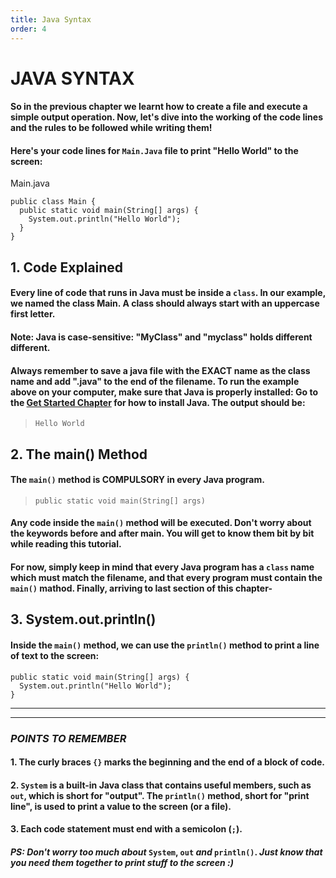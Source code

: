 ```yaml
---
title: Java Syntax
order: 4
---
```



# JAVA SYNTAX

#### So in the previous chapter we learnt how to create a file and execute  a simple output operation. Now, let's dive into the working of the code lines and the **rules** to be followed while writing them!
#### Here's your code lines for `Main.Java`  file to print "Hello World" to the screen:

Main.java
```
public class Main {
  public static void main(String[] args) {
    System.out.println("Hello World");
  }
}
```
## 1. **Code Explained**

#### Every line of code that runs in Java must be inside a `class`. In our example, we named the class **Main**. A class should always start with an uppercase first letter.

#### **Note**: Java is case-sensitive: "MyClass" and "myclass" holds different different.

#### Always remember to save a java file with the **EXACT** name as the class name and add ".java" to the end of the filename. To run the example above on your computer, make sure that Java is properly installed: Go to the [Get Started Chapter](https://www.w3schools.com/java/java_getstarted.asp) for how to install Java. The output should be:

>`Hello World`

## 2. **The main() Method**

#### The `main()` method is **COMPULSORY** in every Java program.

>`public static void main(String[] args)`

#### Any code inside the `main()` method will be executed. Don't worry about the keywords before and after main. You will get to know them bit by bit while reading this tutorial.

#### For now, simply keep in mind that every Java program has a `class` name which must match the filename, and that every program must contain the `main()` mathod. Finally, arriving to last section of this chapter-

## 3. **System.out.println()**

#### Inside the `main()` method, we can use the `println()` method to print a line of text to the screen:
```
public static void main(String[] args) {
  System.out.println("Hello World");
}
```
---
---
### ***POINTS TO REMEMBER***
#### 1. The curly braces `{}` marks the beginning and the end of a block of code.

#### 2. `System` is a built-in Java class that contains useful members, such as `out`, which is short for "output". The `println()` method, short for "print line", is used to print a value to the screen (or a file).

#### 3. Each code statement must end with a semicolon (`;`).

#### _**PS**: Don't worry too much about_ `System`, `out` _and_ `println()`.  _Just know that you need them together to print stuff to the screen :)_
